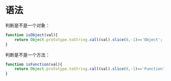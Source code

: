 # 语法

判断是不是一个对象：

~~~ js
function isObject(val){
    return Object.prototype.toString.call(val).slice(8,-1)=='Object';
}
~~~

判断是不是一个方法：

~~~ js
function isFunction(val){
    return Object.prototype.toString.call(val).slice(8,-1)=='Function';
}
~~~



